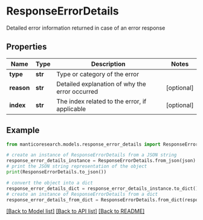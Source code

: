 # ResponseErrorDetails

Detailed error information returned in case of an error response

## Properties

Name | Type | Description | Notes
------------ | ------------- | ------------- | -------------
**type** | **str** | Type or category of the error | 
**reason** | **str** | Detailed explanation of why the error occurred | [optional] 
**index** | **str** | The index related to the error, if applicable | [optional] 

## Example

```python
from manticoresearch.models.response_error_details import ResponseErrorDetails

# create an instance of ResponseErrorDetails from a JSON string
response_error_details_instance = ResponseErrorDetails.from_json(json)
# print the JSON string representation of the object
print(ResponseErrorDetails.to_json())

# convert the object into a dict
response_error_details_dict = response_error_details_instance.to_dict()
# create an instance of ResponseErrorDetails from a dict
response_error_details_from_dict = ResponseErrorDetails.from_dict(response_error_details_dict)
```
[[Back to Model list]](../README.md#documentation-for-models) [[Back to API list]](../README.md#documentation-for-api-endpoints) [[Back to README]](../README.md)


